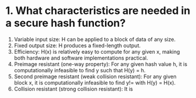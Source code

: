 # 1. What characteristics are needed in a secure hash function?
1. Variable input size: H can be applied to a block of data of any size.
2. Fixed output size: H produces a fixed-length output.
3. Efficiency: H(x) is relatively easy to compute for any given x, making both hardware and software implementations practical.
4. Preimage resistant (one-way property): For any given hash value h, it is computationally infeasible to find y such that H(y) = h.
5. Second preimage resistant (weak collision resistant): For any given block x, it is computationally infeasible to find y!= with H(y) = H(x).
6. Collision resistant (strong collision resistant): It is 
